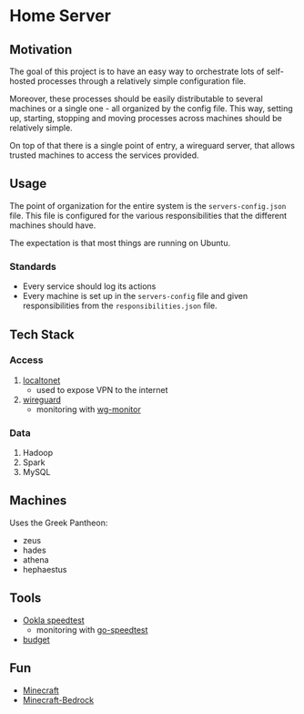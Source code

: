 # Home Server

## Motivation

The goal of this project is to have an easy way to orchestrate lots of self-hosted processes through a relatively simple configuration file.

Moreover, these processes should be easily distributable to several machines or a single one - all organized by the config file.
This way, setting up, starting, stopping and moving processes across machines should be relatively simple.

On top of that there is a single point of entry, a wireguard server, that allows trusted machines to access the services provided.

## Usage

The point of organization for the entire system is the `servers-config.json` file.
This file is configured for the various responsibilities that the different machines should have.

The expectation is that most things are running on Ubuntu.

### Standards
- Every service should log its actions
- Every machine is set up in the `servers-config` file and given responsibilities from the `responsibilities.json` file.

## Tech Stack
### Access
1) [localtonet](https://localtonet.com/)
    - used to expose VPN to the internet
2) [wireguard](https://www.wireguard.com/)
    - monitoring with [wg-monitor](https://github.com/jcocozza/wg-monitor)

### Data
1) Hadoop
2) Spark
3) MySQL

## Machines
Uses the Greek Pantheon:
- zeus
- hades
- athena
- hephaestus

## Tools
- [Ookla speedtest](https://www.speedtest.net/apps/cli)
    - monitoring with [go-speedtest](https://github.com/jcocozza/go_speedtest)
- [budget](https://github.com/actualbudget/actual)

## Fun
- [Minecraft](https://papermc.io/)
- [Minecraft-Bedrock](https://www.minecraft.net/en-us/download/server/bedrock)
